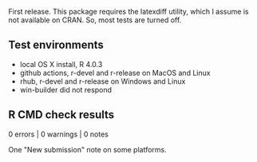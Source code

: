 
First release. This package requires the latexdiff utility, which
I assume is not available on CRAN. So, most tests are turned off.

## Test environments

* local OS X install, R 4.0.3
* github actions, r-devel and r-release on MacOS and Linux
* rhub, r-devel and r-release on Windows and Linux
* win-builder did not respond

## R CMD check results

0 errors | 0 warnings | 0 notes

One "New submission" note on some platforms.
